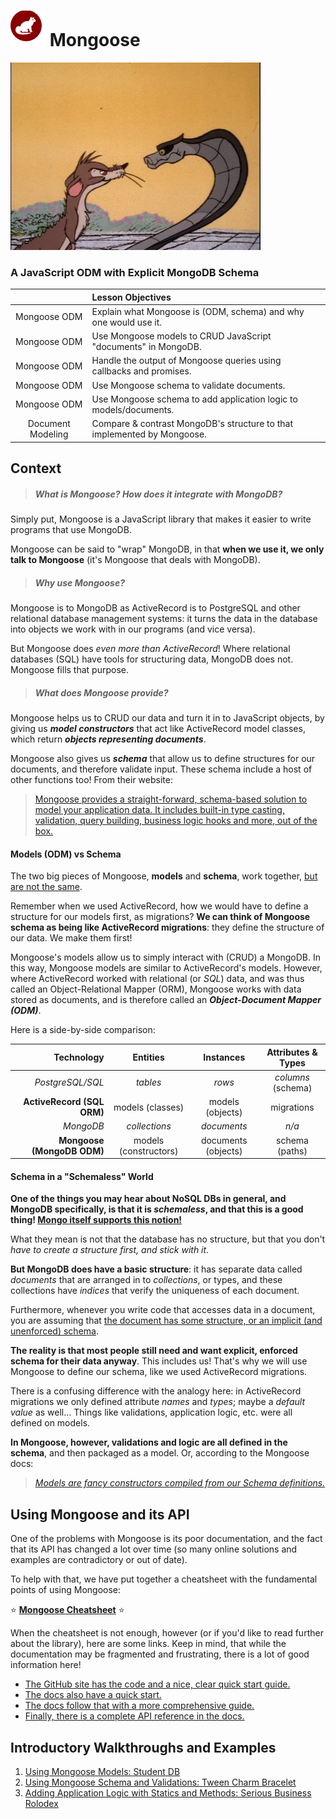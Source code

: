 # ![logo](assets/logo.png) Mongoose

![Be careful… I… am death…](assets/rikkitikkitavi.jpg)

### A JavaScript ODM with Explicit MongoDB Schema

|   | Lesson Objectives |
|:-:|:------------------|
| Mongoose ODM      | Explain what Mongoose is (ODM, schema) and why one would use it.
| Mongoose ODM      | Use Mongoose models to CRUD JavaScript "documents" in MongoDB.
| Mongoose ODM      | Handle the output of Mongoose queries using callbacks and promises.
| Mongoose ODM      | Use Mongoose schema to validate documents.
| Mongoose ODM      | Use Mongoose schema to add application logic to models/documents.
| Document Modeling | Compare & contrast MongoDB's structure to that implemented by Mongoose.

## Context

> ##### What is Mongoose? How does it integrate with MongoDB?

Simply put, Mongoose is a JavaScript library that makes it easier to
write programs that use MongoDB.

Mongoose can be said to "wrap" MongoDB, in that **when we use it, we
only talk to Mongoose** (it's Mongoose that deals with MongoDB).

> ##### Why use Mongoose?

Mongoose is to MongoDB as ActiveRecord is to PostgreSQL and other
relational database management systems: it turns the data in the
database into objects we work with in our programs (and vice versa).

But Mongoose does *even more than ActiveRecord*! Where relational
databases (SQL) have tools for structuring data, MongoDB does not.
Mongoose fills that purpose.

> ##### What does Mongoose provide?

Mongoose helps us to CRUD our data and turn it in to JavaScript objects,
by giving us ***model constructors*** that act like ActiveRecord model
classes, which return ***objects representing documents***.

Mongoose also gives us ***schema*** that allow us to define structures
for our documents, and therefore validate input. These schema include
a host of other functions too! From their website:

> [Mongoose provides a straight-forward, schema-based solution to model
> your application data. It includes built-in type casting, validation,
> query building, business logic hooks and more, out of the box.][mg-home]

#### Models (ODM) vs Schema

The two big pieces of Mongoose, **models** and **schema**, work
together, [but are not the same][so-sch-mod].

Remember when we used ActiveRecord, how we would have to define a
structure for our models first, as migrations? **We can think of
Mongoose schema as being like ActiveRecord migrations**: they define the
structure of our data. We make them first!

Mongoose's models allow us to simply interact with (CRUD) a MongoDB. In
this way, Mongoose models are similar to ActiveRecord's models. However,
where ActiveRecord worked with relational (or *SQL*) data, and was thus
called an Object-Relational Mapper (ORM), Mongoose works with data
stored as documents, and is therefore called an
***Object-Document Mapper (ODM)***.

Here is a side-by-side comparison:
<a name="comparison-table"></a>

|       Technology           |       Entities        |      Instances      | Attributes & Types |
|---------------------------:|:---------------------:|:-------------------:|:------------------:|
|           *PostgreSQL/SQL* | *tables*              | *rows*              | *columns* (schema) |
| **ActiveRecord (SQL ORM)** | models (classes)      | models (objects)    | migrations         |
|                  *MongoDB* | *collections*         | *documents*         | *n/a*              |
| **Mongoose (MongoDB ODM)** | models (constructors) | documents (objects) | schema (paths)     |

#### Schema in a "Schemaless" World

**One of the things you may hear about NoSQL DBs in general, and MongoDB
specifically, is that it is *schemaless*, and that this is a good thing!
[Mongo itself supports this notion!][mdb-schemaless]**

What they mean is not that the database has no structure, but that you
don't *have to create a structure first, and stick with it*.

**But MongoDB does have a basic structure**: it has separate data called
*documents* that are arranged in to *collections*, or types, and these
collections have *indices* that verify the uniqueness of each document.

Furthermore, whenever you write code that accesses data in a document,
you are assuming that [the document has some structure, or an implicit
(and unenforced) schema][fowler-schemaless].

**The reality is that most people still need and want explicit, enforced
schema for their data anyway**. This includes us! That's why we will use
Mongoose to define our schema, like we used ActiveRecord migrations.

There is a confusing difference with the analogy here: in ActiveRecord
migrations we only defined attribute *names* and *types*; maybe a
*default value* as well… Things like validations, application logic,
etc. were all defined on models.

**In Mongoose, however, validations and logic are all defined in the
schema**, and then packaged as a model. Or, according to the Mongoose
docs:

> [*Models are fancy constructors compiled from our Schema
> definitions.*][mg-models]

## Using Mongoose and its API

One of the problems with Mongoose is its poor documentation, and the
fact that its API has changed a lot over time (so many online solutions
and examples are contradictory or out of date).

To help with that, we have put together a cheatsheet with the
fundamental points of using Mongoose:

:star:
**[Mongoose Cheatsheet][cheatsheet]**
:star:

When the cheatsheet is not enough, however (or if you'd like to read
further about the library), here are some links. Keep in mind, that
while the documentation may be fragmented and frustrating, there is a
lot of good information here!

- [The GitHub site has the code and a nice, clear quick start guide.][mg-github]
- [The docs also have a quick start.][mg-quick]
- [The docs follow that with a more comprehensive guide.][mg-guide]
- [Finally, there is a complete API reference in the docs.][mg-api]

## Introductory Walkthroughs and Examples

1.  [Using Mongoose Models: Student DB](models_example)
2.  [Using Mongoose Schema and Validations:
    Tween Charm Bracelet](schema_example)
3.  [Adding Application Logic with Statics and Methods:
    Serious Business Rolodex](methods_example)

<!-- LINKS -->

[mg-home]:   http://mongoosejs.com/index.html
[mg-models]: http://mongoosejs.com/docs/models.html
[mg-github]: https://github.com/Automattic/mongoose
[mg-quick]:  http://mongoosejs.com/docs/index.html
[mg-guide]:  http://mongoosejs.com/docs/guide.html
[mg-api]:    http://mongoosejs.com/docs/api.html
[mdb-schemaless]:    http://blog.mongodb.org/post/119945109/why-schemaless
[fowler-schemaless]: http://martinfowler.com/articles/schemaless/
[so-sch-mod]: http://stackoverflow.com/questions/22950282/mongoose-schema-vs-model?lq=1
[cheatsheet]: ../../../../../resources/cheatsheets/mongoose_cheatsheet.md
